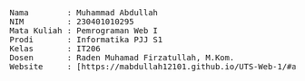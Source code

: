 <pre>
Nama        : Muhammad Abdullah
NIM         : 230401010295
Mata Kuliah : Pemrograman Web I
Prodi       : Informatika PJJ S1
Kelas       : IT206
Dosen       : Raden Muhamad Firzatullah, M.Kom.
Website     : [https://mabdullah12101.github.io/UTS-Web-1/#about-me](https://mabdullah12101.github.io/UTS-Web-1/#about-me)
</pre>
